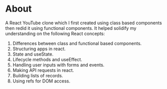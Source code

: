# About 

A React YouTube clone which I first created using class based components then redid it using functional components. It helped solidify my understanding on the following React concepts:
1. Differences between class and functional based components.
2. Structuring apps in react.
3. State and useState.
4. Lifecycle methods and useEffect.
5. Handling user inputs with forms and events.
6. Making API requests in react.
7. Building lists of records.
8. Using refs for DOM access.
